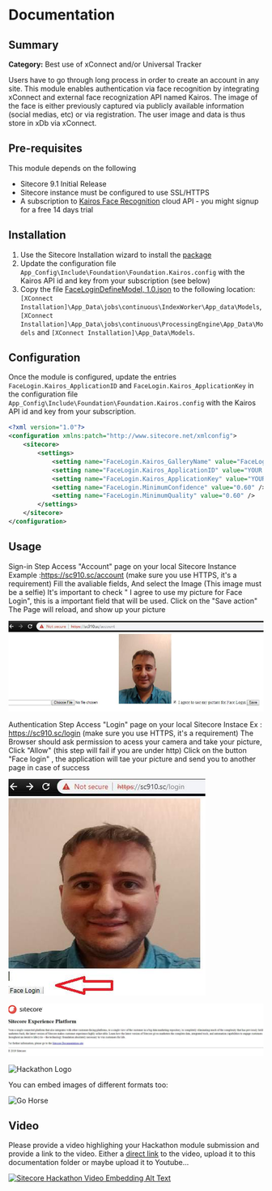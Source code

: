 # Documentation

## Summary

**Category:** Best use of xConnect and/or Universal Tracker

Users have to go through long process in order to create an account in any site.
This module enables authentication via face recognition by integrating xConnect and external face recognization API named Kairos. The image of the face is either previously captured via publicly available information (social medias, etc) or via registration. The user image and data is thus store in xDb via xConnect.

## Pre-requisites

This module depends on the following

- Sitecore 9.1 Initial Release
- Sitecore instance must be configured to use SSL/HTTPS
- A subscription to [Kairos Face Recognition](https://www.kairos.com) cloud API - you might signup for a free 14 days trial

## Installation

1. Use the Sitecore Installation wizard to install the [package](/sc.package/Face%20Login-1.0.zip)
2. Update the configuration file `App_Config\Include\Foundation\Foundation.Kairos.config` with the Kairos API id and key from your subscription (see below)
3. Copy the file [FaceLoginDefineModel, 1.0.json](/installation/FaceLoginDefineModel%2C%201.0.json) to the following location: `[XConnect Installation]\App_Data\jobs\continuous\IndexWorker\App_data\Models`, `[XConnect Installation]\App_Data\jobs\continuous\ProcessingEngine\App_Data\Models` and `[XConnect Installation]\App_Data\Models`.

## Configuration

Once the module is configured, update the entries `FaceLogin.Kairos_ApplicationID` and `FaceLogin.Kairos_ApplicationKey` in the configuration file `App_Config\Include\Foundation\Foundation.Kairos.config` with the Kairos API id and key from your subscription.

```xml
<?xml version="1.0"?>
<configuration xmlns:patch="http://www.sitecore.net/xmlconfig">
    <sitecore>
        <settings>
            <setting name="FaceLogin.Kairos_GalleryName" value="FaceLogin" />
            <setting name="FaceLogin.Kairos_ApplicationID" value="YOUR APPLICATION ID" />
            <setting name="FaceLogin.Kairos_ApplicationKey" value="YOUR APPLICATION KEY" />
            <setting name="FaceLogin.MinimumConfidence" value="0.60" />
            <setting name="FaceLogin.MinimumQuality" value="0.60" />
        </settings>
    </sitecore>
</configuration>
```

## Usage
Sign-in Step
Access "Account" page on your local Sitecore Instance Example :https://sc910.sc/account (make sure you use HTTPS, it's a requirement)
Fill the avaliable fields, And select the Image (This image must be a selfie)
It's important to check " I agree to use my picture for Face Login", this is a important field that will be used.
Click on the "Save action"
The Page will reload, and show up your picture

![Account Page](images/account.jpg?raw=true "facelogin")

Authentication Step 
Access "Login" page on your local Sitecore Instace Ex : https://sc910.sc/login (make sure you use HTTPS, it's a requirement)
The Browser should ask permission to acess your camera and take your picture, Click "Allow" (this step will fail if you are under http)
Click on the button "Face login" , the application will tae your picture and send you to another page in case of success

![Login Page](images/facelogin.jpg?raw=true "facelogin")

![Login Successful](images/loginsuccessful.jpg?raw=true "Successful")

![Hackathon Logo](images/hackathon.png?raw=true "Hackathon Logo")

You can embed images of different formats too:

![Go Horse](https://errorcotidianam.files.wordpress.com/2019/03/go-horse-style-1.png "Go Horse")

## Video

Please provide a video highlighing your Hackathon module submission and provide a link to the video. Either a [direct link](https://www.youtube.com/watch?v=EpNhxW4pNKk) to the video, upload it to this documentation folder or maybe upload it to Youtube...

[![Sitecore Hackathon Video Embedding Alt Text](https://img.youtube.com/vi/EpNhxW4pNKk/0.jpg)](https://www.youtube.com/watch?v=EpNhxW4pNKk)
